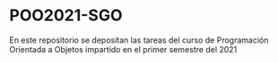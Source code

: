 # POO2021-SGO
En este repositorio se depositan las tareas del curso de Programación Orientada a Objetos impartido en el primer semestre del 2021

